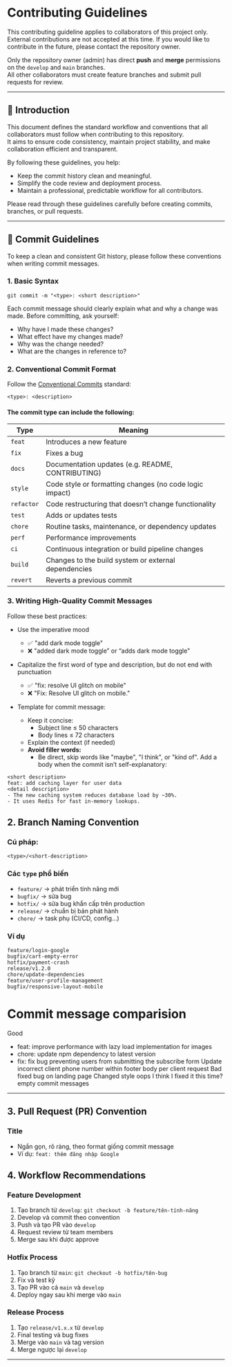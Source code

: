 # Contributing Guidelines

This contributing guideline applies to collaborators of this project only.  
External contributions are not accepted at this time. If you would like to contribute in the future, please contact the repository owner.

Only the repository owner (admin) has direct **push** and **merge** permissions on the `develop` and `main` branches.  
All other collaborators must create feature branches and submit pull requests for review.

---

## 📘 Introduction

This document defines the standard workflow and conventions that all collaborators must follow when contributing to this repository.  
It aims to ensure code consistency, maintain project stability, and make collaboration efficient and transparent.

By following these guidelines, you help:
- Keep the commit history clean and meaningful.
- Simplify the code review and deployment process.
- Maintain a professional, predictable workflow for all contributors.

Please read through these guidelines carefully before creating commits, branches, or pull requests.

---

## 📝 Commit Guidelines

To keep a clean and consistent Git history, please follow these conventions when writing commit messages.

### 1. Basic Syntax

```
git commit -m "<type>: <short description>"
```

Each commit message should clearly explain what and why a change was made. Before committing, ask yourself:
- Why have I made these changes?
- What effect have my changes made?
- Why was the change needed?
- What are the changes in reference to?

### 2. Conventional Commit Format
Follow the [Conventional Commits](https://www.conventionalcommits.org/en/v1.0.0/)
standard:
```
<type>: <description>
```

#### The commit type can include the following:

| Type       | Meaning                                                 |
| ---------- | ------------------------------------------------------- |
| `feat`     | Introduces a new feature                                |
| `fix`      | Fixes a bug                                             |
| `docs`     | Documentation updates (e.g. README, CONTRIBUTING)       |
| `style`    | Code style or formatting changes (no code logic impact) |
| `refactor` | Code restructuring that doesn’t change functionality    |
| `test`     | Adds or updates tests                                   |
| `chore`    | Routine tasks, maintenance, or dependency updates       |
| `perf`     | Performance improvements                                |
| `ci`       | Continuous integration or build pipeline changes        |
| `build`    | Changes to the build system or external dependencies    |
| `revert`   | Reverts a previous commit                               |


### 3. Writing High-Quality Commit Messages

Follow these best practices:

- Use the imperative mood
  - ✅ "add dark mode toggle"
  - ❌ "added dark mode toggle” or “adds dark mode toggle"

- Capitalize the first word of type and description, but do not end with punctuation
  - ✅ "fix: resolve UI glitch on mobile"
  - ❌ "Fix: Resolve UI glitch on mobile."
- Template for commit message:
  - Keep it concise:
    - Subject line ≤ 50 characters
    - Body lines ≤ 72 characters 
  - Explain the context (if needed)
  - **Avoid filler words:**
    - Be direct, skip words like "maybe", "I think", or "kind of".
Add a body when the commit isn’t self-explanatory:

```
<short description>
feat: add caching layer for user data
<detail description>
- The new caching system reduces database load by ~30%.
- It uses Redis for fast in-memory lookups.
```






## 2. Branch Naming Convention

### Cú pháp:
```
<type>/<short-description>
```

### Các `type` phổ biến
- `feature/` → phát triển tính năng mới
- `bugfix/` → sửa bug
- `hotfix/` → sửa bug khẩn cấp trên production
- `release/` → chuẩn bị bản phát hành
- `chore/` → task phụ (CI/CD, config…)

### Ví dụ
```
feature/login-google
bugfix/cart-empty-error
hotfix/payment-crash
release/v1.2.0
chore/update-dependencies
feature/user-profile-management
bugfix/responsive-layout-mobile
```

# Commit message comparision
Good
- feat: improve performance with lazy load implementation for images
- chore: update npm dependency to latest version
- fix: fix bug preventing users from submitting the subscribe form
Update incorrect client phone number within footer body per client request
Bad
fixed bug on landing page
Changed style
oops
I think I fixed it this time?
empty commit messages



---

## 3. Pull Request (PR) Convention

### Title
- Ngắn gọn, rõ ràng, theo format giống commit message
- Ví dụ: `feat: thêm đăng nhập Google`

## 4. Workflow Recommendations

### Feature Development
1. Tạo branch từ `develop`: `git checkout -b feature/tên-tính-năng`
2. Develop và commit theo convention
3. Push và tạo PR vào `develop`
4. Request review từ team members
5. Merge sau khi được approve

### Hotfix Process
1. Tạo branch từ `main`: `git checkout -b hotfix/tên-bug`
2. Fix và test kỹ
3. Tạo PR vào cả `main` và `develop`
4. Deploy ngay sau khi merge vào `main`

### Release Process
1. Tạo `release/v1.x.x` từ `develop`
2. Final testing và bug fixes
3. Merge vào `main` và tag version
4. Merge ngược lại `develop`

---
